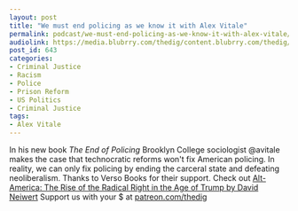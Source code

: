 ```yaml
---
layout: post
title: "We must end policing as we know it with Alex Vitale"
permalink: podcast/we-must-end-policing-as-we-know-it-with-alex-vitale/
audiolink: https://media.blubrry.com/thedig/content.blubrry.com/thedig/The_Dig_-_EP_57_-_Vitale.mp3
post_id: 643
categories: 
- Criminal Justice
- Racism
- Police
- Prison Reform
- US Politics
- Criminal Justice
tags: 
- Alex Vitale
---
```


In his new book *The End of Policing* Brooklyn College sociologist @avitale makes the case that technocratic reforms won't fix American policing. In reality, we can only fix policing by ending the carceral state and defeating neoliberalism. Thanks to Verso Books for their support. Check out [Alt-America: The Rise of the Radical Right in the Age of Trump by David Neiwert](versobooks.com/books/2535-alt-america) Support us with your $ at [patreon.com/thedig](http://www.patreon.com/TheDig) 
